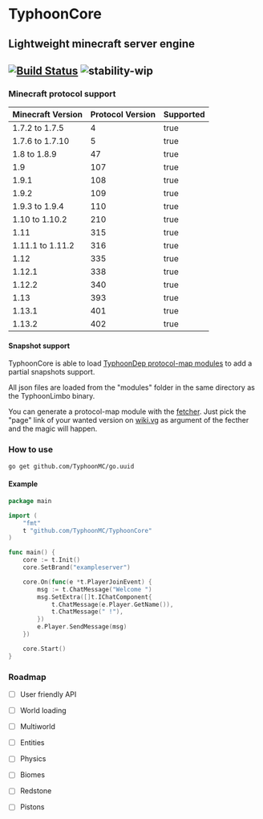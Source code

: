 # TyphoonCore
## Lightweight minecraft server engine

[![Build Status](https://travis-ci.org/TyphoonMC/TyphoonLimbo.svg?branch=master)](https://travis-ci.org/TyphoonMC/TyphoonCore)
![stability-wip](https://img.shields.io/badge/stability-work_in_progress-lightgrey.svg)
----
### Minecraft protocol support

| Minecraft Version | Protocol Version | Supported |
|-------------------|------------------|-----------|
| 1.7.2 to 1.7.5    | 4                | true      |
| 1.7.6 to 1.7.10   | 5                | true      |
| 1.8 to 1.8.9      | 47               | true      |
| 1.9               | 107              | true      |
| 1.9.1             | 108              | true      |
| 1.9.2             | 109              | true      |
| 1.9.3 to 1.9.4    | 110              | true      |
| 1.10 to 1.10.2    | 210              | true      |
| 1.11              | 315              | true      |
| 1.11.1 to 1.11.2  | 316              | true      |
| 1.12              | 335              | true      |
| 1.12.1            | 338              | true      |
| 1.12.2            | 340              | true      |
| 1.13              | 393              | true      |
| 1.13.1            | 401              | true      |                                                     |
| 1.13.2            | 402              | true      |                                                     |


#### Snapshot support
TyphoonCore is able to load [TyphoonDep protocol-map modules](https://github.com/TyphoonMC/TyphoonDep/tree/master/protocol-map) to add a partial snapshots support.

All json files are loaded from the "modules" folder in the same directory as the TyphoonLimbo binary.

You can generate a protocol-map module with the [fetcher](https://github.com/TyphoonMC/TyphoonDep/tree/master/protocol-map/fetcher). Just pick the "page" link of your wanted version on [wiki.vg](http://wiki.vg/Protocol_version_numbers) as argument of the fecther and the magic will happen.

### How to use
```shell
go get github.com/TyphoonMC/go.uuid
```

#### Example
```go
package main

import (
	"fmt"
	t "github.com/TyphoonMC/TyphoonCore"
)

func main() {
	core := t.Init()
	core.SetBrand("exampleserver")

	core.On(func(e *t.PlayerJoinEvent) {
		msg := t.ChatMessage("Welcome ")
		msg.SetExtra([]t.IChatComponent{
			t.ChatMessage(e.Player.GetName()),
			t.ChatMessage(" !"),
		})
		e.Player.SendMessage(msg)
	})

	core.Start()
}
```

### Roadmap

- [ ] User friendly API
- [ ] World loading
- [ ] Multiworld
- [ ] Entities
- [ ] Physics
- [ ] Biomes
- [ ] Redstone
- [ ] Pistons


